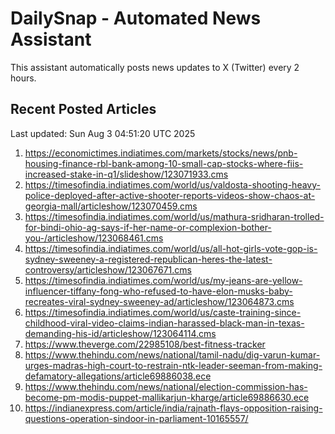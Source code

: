 # DailySnap - Automated News Assistant

This assistant automatically posts news updates to X (Twitter) every 2 hours.

## Recent Posted Articles

Last updated: Sun Aug  3 04:51:20 UTC 2025

1. https://economictimes.indiatimes.com/markets/stocks/news/pnb-housing-finance-rbl-bank-among-10-small-cap-stocks-where-fiis-increased-stake-in-q1/slideshow/123071933.cms
2. https://timesofindia.indiatimes.com/world/us/valdosta-shooting-heavy-police-deployed-after-active-shooter-reports-videos-show-chaos-at-georgia-mall/articleshow/123070459.cms
3. https://timesofindia.indiatimes.com/world/us/mathura-sridharan-trolled-for-bindi-ohio-ag-says-if-her-name-or-complexion-bother-you-/articleshow/123068461.cms
4. https://timesofindia.indiatimes.com/world/us/all-hot-girls-vote-gop-is-sydney-sweeney-a-registered-republican-heres-the-latest-controversy/articleshow/123067671.cms
5. https://timesofindia.indiatimes.com/world/us/my-jeans-are-yellow-influencer-tiffany-fong-who-refused-to-have-elon-musks-baby-recreates-viral-sydney-sweeney-ad/articleshow/123064873.cms
6. https://timesofindia.indiatimes.com/world/us/caste-training-since-childhood-viral-video-claims-indian-harassed-black-man-in-texas-demanding-his-id/articleshow/123064114.cms
7. https://www.theverge.com/22985108/best-fitness-tracker
8. https://www.thehindu.com/news/national/tamil-nadu/dig-varun-kumar-urges-madras-high-court-to-restrain-ntk-leader-seeman-from-making-defamatory-allegations/article69886038.ece
9. https://www.thehindu.com/news/national/election-commission-has-become-pm-modis-puppet-mallikarjun-kharge/article69886630.ece
10. https://indianexpress.com/article/india/rajnath-flays-opposition-raising-questions-operation-sindoor-in-parliament-10165557/

